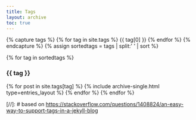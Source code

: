```yaml
---
title: Tags
layout: archive
toc: true
---
```


{% capture tags %}
  {% for tag in site.tags %}
    {{ tag[0] }}
  {% endfor %}
{% endcapture %}
{% assign sortedtags = tags | split:' ' | sort %}

{% for tag in sortedtags %}
  <h3 id="{{ tag }}">{{ tag }}</h3>
  {% for post in site.tags[tag] %}
    {% include archive-single.html type=entries_layout %}
  {% endfor %}
{% endfor %}

[//]: # based on https://stackoverflow.com/questions/1408824/an-easy-way-to-support-tags-in-a-jekyll-blog